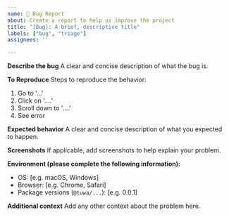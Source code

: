 ```yaml
---
name: 🐞 Bug Report
about: Create a report to help us improve the project
title: "[Bug]: A brief, descriptive title"
labels: ["bug", "triage"]
assignees: ''

---
```


**Describe the bug**
A clear and concise description of what the bug is.

**To Reproduce**
Steps to reproduce the behavior:
1. Go to '...'
2. Click on '....'
3. Scroll down to '....'
4. See error

**Expected behavior**
A clear and concise description of what you expected to happen.

**Screenshots**
If applicable, add screenshots to help explain your problem.

**Environment (please complete the following information):**
- OS: [e.g. macOS, Windows]
- Browser: [e.g. Chrome, Safari]
- Package versions (`@tuwa/...`): [e.g. 0.0.1]

**Additional context**
Add any other context about the problem here.